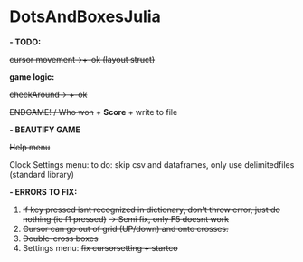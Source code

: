 # DotsAndBoxesJulia

**- TODO:**

~~cursor movement->+-ok (layout struct)~~
  
   **game logic:** 

~~checkAround-> +-ok~~

   ~~ENDGAME! / Who won~~ + **Score** + write to file

**- BEAUTIFY GAME**

  ~~Help menu~~
  
  Clock
  Settings menu: to do: skip csv and dataframes, only use delimitedfiles (standard library)

**- ERRORS TO FIX:**
  1. ~~If key pressed isnt recognized in dictionary, don't throw error, just do nothing (ie f1 pressed)~~
    ~~-> Semi fix, only F5 doesnt work~~
  2. ~~Cursor can go out of grid (UP/down) and onto crosses.~~
  3. ~~Double-cross boxes~~
  4. Settings menu: ~~fix cursorsetting + startco~~
